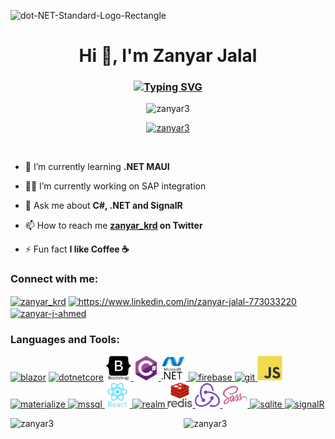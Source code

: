 ![dot-NET-Standard-Logo-Rectangle](https://user-images.githubusercontent.com/45498591/197885267-1f64b1ff-1ff4-4c4a-9351-007ab22471b8.png)

<h1 align="center">Hi 👋, I'm Zanyar Jalal</h1>
<h3 align="center"><a href="https://git.io/typing-svg"><img src="https://readme-typing-svg.herokuapp.com?font=Fira+Code&size=16&pause=1000&color=5A3EE0&width=435&lines=Senior+.NET+developer+from+Iraq+in+Sulaymaniyah" alt="Typing SVG" /></a></h3>
<p align="center"> <img src="https://komarev.com/ghpvc/?username=zanyar3&label=Profile%20views&color=0e75b6&style=flat" alt="zanyar3" /> </p>
<p align="center"> <a href="https://github.com/ryo-ma/github-profile-trophy"><img src="https://github-profile-trophy.vercel.app/?username=zanyar3" alt="zanyar3" /></a> </p>

<br />

- 🌱 I’m currently learning **.NET MAUI**

- 👨‍💻 I’m currently working on SAP integration

- 💬 Ask me about **C#, .NET and SignalR**

- 📫 How to reach me **[zanyar_krd](https://twitter.com/zanyar_krd) on Twitter**

- ⚡ Fun fact **I like Coffee ☕**

<h3 align="left">Connect with me:</h3>
<p align="left">
<a href="https://twitter.com/zanyar_krd" target="blank"><img align="center" src="https://raw.githubusercontent.com/rahuldkjain/github-profile-readme-generator/master/src/images/icons/Social/twitter.svg" alt="zanyar_krd" height="30" width="40" /></a>
<a href="https://linkedin.com/in/https://www.linkedin.com/in/zanyar-jalal-773033220" target="blank"><img align="center" src="https://raw.githubusercontent.com/rahuldkjain/github-profile-readme-generator/master/src/images/icons/Social/linked-in-alt.svg" alt="https://www.linkedin.com/in/zanyar-jalal-773033220" height="30" width="40" /></a>
<a href="https://stackoverflow.com/users/zanyar-j-ahmed" target="blank"><img align="center" src="https://raw.githubusercontent.com/rahuldkjain/github-profile-readme-generator/master/src/images/icons/Social/stack-overflow.svg" alt="zanyar-j-ahmed" height="30" width="40" /></a>
</p>

<h3 align="left">Languages and Tools:</h3>
<p align="left"> <a target="_blank" rel="noopener noreferrer nofollow" href="https://camo.githubusercontent.com/7314a0b1d1f099ca9b6b94c2bd498c7d986e1e654a5b22fa22b80dab0be89b02/68747470733a2f2f65766572796461792e636f6465732f77702d636f6e74656e742f75706c6f6164732f323031392f31322f4272616e64426c617a6f725f6e6f68616c6f5f31303030782e706e67"><img src="https://camo.githubusercontent.com/7314a0b1d1f099ca9b6b94c2bd498c7d986e1e654a5b22fa22b80dab0be89b02/68747470733a2f2f65766572796461792e636f6465732f77702d636f6e74656e742f75706c6f6164732f323031392f31322f4272616e64426c617a6f725f6e6f68616c6f5f31303030782e706e67" alt="blazor" width="40" height="40" data-canonical-src="https://everyday.codes/wp-content/uploads/2019/12/BrandBlazor_nohalo_1000x.png" style="max-width: 100%;"></a> 
<a target="_blank" rel="noopener noreferrer nofollow" href="https://camo.githubusercontent.com/09a074fcc6a4c2c8aa3cfc3538aa29107805e5404c197f3d54df4b4e8d3765fa/68747470733a2f2f75706c6f61642e77696b696d656469612e6f72672f77696b6970656469612f636f6d6d6f6e732f7468756d622f652f65652f2e4e45545f436f72655f4c6f676f2e7376672f3230343870782d2e4e45545f436f72655f4c6f676f2e7376672e706e67"><img src="https://camo.githubusercontent.com/09a074fcc6a4c2c8aa3cfc3538aa29107805e5404c197f3d54df4b4e8d3765fa/68747470733a2f2f75706c6f61642e77696b696d656469612e6f72672f77696b6970656469612f636f6d6d6f6e732f7468756d622f652f65652f2e4e45545f436f72655f4c6f676f2e7376672f3230343870782d2e4e45545f436f72655f4c6f676f2e7376672e706e67" alt="dotnetcore" width="40" height="40" data-canonical-src="https://upload.wikimedia.org/wikipedia/commons/thumb/e/ee/.NET_Core_Logo.svg/2048px-.NET_Core_Logo.svg.png" style="max-width: 100%;"></a> <a href="https://getbootstrap.com" target="_blank" rel="noreferrer"> <img src="https://raw.githubusercontent.com/devicons/devicon/master/icons/bootstrap/bootstrap-plain-wordmark.svg" alt="bootstrap" width="40" height="40"/> </a> <a href="https://www.w3schools.com/cs/" target="_blank" rel="noreferrer"> <img src="https://raw.githubusercontent.com/devicons/devicon/master/icons/csharp/csharp-original.svg" alt="csharp" width="40" height="40"/> </a>  <a href="https://dotnet.microsoft.com/" target="_blank" rel="noreferrer"> <img src="https://raw.githubusercontent.com/devicons/devicon/master/icons/dot-net/dot-net-original-wordmark.svg" alt="dotnet" width="40" height="40"/> </a> <a href="https://firebase.google.com/" target="_blank" rel="noreferrer"> <img src="https://www.vectorlogo.zone/logos/firebase/firebase-icon.svg" alt="firebase" width="40" height="40"/> </a> <a href="https://git-scm.com/" target="_blank" rel="noreferrer"> <img src="https://www.vectorlogo.zone/logos/git-scm/git-scm-icon.svg" alt="git" width="40" height="40"/> </a> <a href="https://developer.mozilla.org/en-US/docs/Web/JavaScript" target="_blank" rel="noreferrer"> <img src="https://raw.githubusercontent.com/devicons/devicon/master/icons/javascript/javascript-original.svg" alt="javascript" width="40" height="40"/> </a> <a href="https://materializecss.com/" target="_blank" rel="noreferrer"> <img src="https://raw.githubusercontent.com/prplx/svg-logos/5585531d45d294869c4eaab4d7cf2e9c167710a9/svg/materialize.svg" alt="materialize" width="40" height="40"/> </a> <a href="https://www.microsoft.com/en-us/sql-server" target="_blank" rel="noreferrer"> <img src="https://www.svgrepo.com/show/303229/microsoft-sql-server-logo.svg" alt="mssql" width="40" height="40"/> </a> <a href="https://reactjs.org/" target="_blank" rel="noreferrer"> <img src="https://raw.githubusercontent.com/devicons/devicon/master/icons/react/react-original-wordmark.svg" alt="react" width="40" height="40"/> </a> <a href="https://realm.io/" target="_blank" rel="noreferrer"> <img src="https://raw.githubusercontent.com/bestofjs/bestofjs-webui/8665e8c267a0215f3159df28b33c365198101df5/public/logos/realm.svg" alt="realm" width="40" height="40"/> </a> <a href="https://redis.io" target="_blank" rel="noreferrer"> <img src="https://raw.githubusercontent.com/devicons/devicon/master/icons/redis/redis-original-wordmark.svg" alt="redis" width="40" height="40"/> </a> <a href="https://redux.js.org" target="_blank" rel="noreferrer"> <img src="https://raw.githubusercontent.com/devicons/devicon/master/icons/redux/redux-original.svg" alt="redux" width="40" height="40"/> </a> <a href="https://sass-lang.com" target="_blank" rel="noreferrer"> <img src="https://raw.githubusercontent.com/devicons/devicon/master/icons/sass/sass-original.svg" alt="sass" width="40" height="40"/> </a> <a href="https://www.sqlite.org/" target="_blank" rel="noreferrer"> <img src="https://www.vectorlogo.zone/logos/sqlite/sqlite-icon.svg" alt="sqlite" width="40" height="40"/> </a> 
<a href="https://dotnet.microsoft.com/en-us/apps/aspnet/signalr" target="_blank" rel="noreferrer"> <img src="https://miro.medium.com/max/1200/0*ILbItnzDfSZhZwSn.png" alt="signalR" width="100" height="40"/> </a> </p>


<p><img align="left" width='45%' src="https://github-readme-streak-stats.herokuapp.com/?user=zanyar3&" alt="zanyar3" /></p>
<p><img align="right" width='45%' src="https://github-readme-stats.vercel.app/api?username=zanyar3&show_icons=true&locale=en" alt="zanyar3" /></p>







